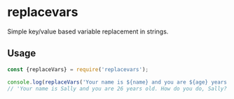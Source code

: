 # replacevars

Simple key/value based variable replacement in strings.

## Usage

```js
const {replaceVars} = require('replacevars');

console.log(replaceVars('Your name is ${name} and you are ${age} years old. How do you do, ${name}?', {name: 'Sally', age: 26}));
// 'Your name is Sally and you are 26 years old. How do you do, Sally?'
```

